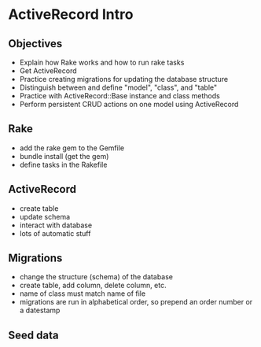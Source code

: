 # ActiveRecord Intro

## Objectives

* Explain how Rake works and how to run rake tasks
* Get ActiveRecord
* Practice creating migrations for updating the database structure
* Distinguish between and define "model", "class", and "table"
* Practice with ActiveRecord::Base instance and class methods
* Perform persistent CRUD actions on one model using ActiveRecord

## Rake

* add the rake gem to the Gemfile
* bundle install (get the gem)
* define tasks in the Rakefile


## ActiveRecord
- create table
- update schema
- interact with database
- lots of automatic stuff

## Migrations

- change the structure (schema) of the database
- create table, add column, delete column, etc.
- name of class must match name of file
- migrations are run in alphabetical order, so prepend an order number or a datestamp
## Seed data

